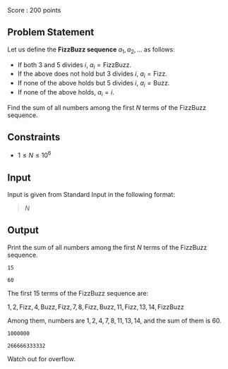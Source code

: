 Score : $200$ points

## Problem Statement

Let us define the **FizzBuzz sequence** $a_1,a_2,...$ as follows:

- If both $3$ and $5$ divides $i$, $a_i=\text{FizzBuzz}$.
- If the above does not hold but $3$ divides $i$, $a_i=\text{Fizz}$.
- If none of the above holds but $5$ divides $i$, $a_i=\text{Buzz}$.
- If none of the above holds, $a_i=i$.

Find the sum of all numbers among the first $N$ terms of the FizzBuzz sequence.

## Constraints

- $1 \leq N \leq 10^6$

## Input

Input is given from Standard Input in the following format:

> $N$

## Output

Print the sum of all numbers among the first $N$ terms of the FizzBuzz sequence.

```input1
15
```

```output1
60
```

The first $15$ terms of the FizzBuzz sequence are:

$1,2,\text{Fizz},4,\text{Buzz},\text{Fizz},7,8,\text{Fizz},\text{Buzz},11,\text{Fizz},13,14,\text{FizzBuzz}$

Among them, numbers are $1,2,4,7,8,11,13,14$, and the sum of them is $60$.

```input2
1000000
```

```output2
266666333332
```

Watch out for overflow.
